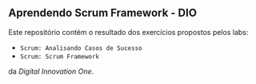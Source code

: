 ## Aprendendo Scrum Framework - DIO

Este repositório contém o resultado dos exercícios propostos pelos labs: 

- `Scrum: Analisando Casos de Sucesso`
- `Scrum: Scrum Framework` 

da *Digital Innovation One*.
